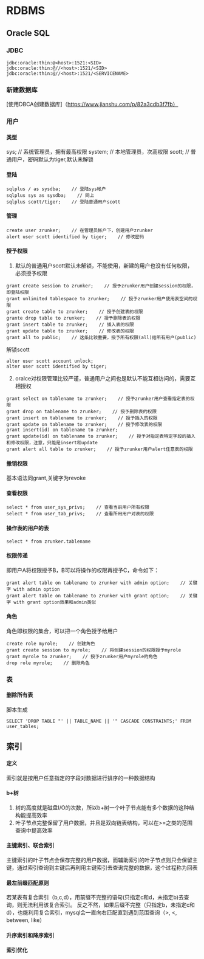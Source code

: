 # RDBMS

## Oracle SQL

### JDBC
```
jdbc:oracle:thin:@<host>:1521:<SID>
jdbc:oracle:thin:@//<host>:1521/<SID>
jdbc:oracle:thin:@//<host>:1521/<SERVICENAME>
```

### 新建数据库
[使用DBCA创建数据库]（https://www.jianshu.com/p/82a3cdb3f7fb）


### 用户

#### 类型

sys; // 系统管理员，拥有最高权限
system; // 本地管理员，次高权限
scott; // 普通用户，密码默认为tiger,默认未解锁

#### 登陆
```
sqlplus / as sysdba;    // 登陆sys帐户
sqlplus sys as sysdba;    // 同上
sqlplus scott/tiger;    // 登陆普通用户scott
```

#### 管理
```
create user zrunker;    // 在管理员帐户下，创建用户zrunker
alert user scott identified by tiger;    // 修改密码
```

#### 授予权限
1. 默认的普通用户scott默认未解锁，不能使用，新建的用户也没有任何权限，必须授予权限
```
grant create session to zrunker;    // 授予zrunker用户创建session的权限，即登陆权限
grant unlimited tablespace to zrunker;    // 授予zrunker用户使用表空间的权限
grant create table to zrunker;    // 授予创建表的权限
grante drop table to zrunker;    // 授予删除表的权限
grant insert table to zrunker;    // 插入表的权限
grant update table to zrunker;    // 修改表的权限
grant all to public;    // 这条比较重要，授予所有权限(all)给所有用户(public)
```
解锁scott
```
alter user scott account unlock;
alter user scott identified by tiger;
```
2. oralce对权限管理比较严谨，普通用户之间也是默认不能互相访问的，需要互相授权
```
grant select on tablename to zrunker;    // 授予zrunker用户查看指定表的权限
grant drop on tablename to zrunker;    // 授予删除表的权限
grant insert on tablename to zrunker;    // 授予插入的权限
grant update on tablename to zrunker;    // 授予修改表的权限
grant insert(id) on tablename to zrunker;
grant update(id) on tablename to zrunker;    // 授予对指定表特定字段的插入和修改权限，注意，只能是insert和update
grant alert all table to zrunker;    // 授予zrunker用户alert任意表的权限
```

#### 撤销权限
基本语法同grant,关键字为revoke

#### 查看权限
```
select * from user_sys_privs;    // 查看当前用户所有权限
select * from user_tab_privs;    // 查看所用用户对表的权限
```

#### 操作表的用户的表
```
select * from zrunker.tablename
```

#### 权限传递
即用户A将权限授予B，B可以将操作的权限再授予C，命令如下：
```
grant alert table on tablename to zrunker with admin option;    // 关键字 with admin option
grant alert table on tablename to zrunker with grant option;    // 关键字 with grant option效果和admin类似
```

#### 角色
角色即权限的集合，可以把一个角色授予给用户
```
create role myrole;    // 创建角色
grant create session to myrole;    // 将创建session的权限授予myrole
grant myrole to zrunker;    // 授予zrunker用户myrole的角色
drop role myrole;    // 删除角色
```

### 表

#### 删除所有表
脚本生成
```
SELECT 'DROP TABLE "' || TABLE_NAME || '" CASCADE CONSTRAINTS;' FROM user_tables;
```

## 索引

#### 定义
索引就是按用户任意指定的字段对数据进行排序的一种数据结构

#### b+树
1. 树的高度就是磁盘I/O的次数，所以b+树一个叶子节点能有多个数据的这种结构能提高效率
2. 叶子节点完整保留了用户数据，并且是双向链表结构，可以在>=之类的范围查询中提高效率

#### 主键索引、联合索引
主键索引的叶子节点会保存完整的用户数据，而辅助索引的叶子节点则只会保留主键，通过索引查询到主键后再利用主键索引去查询完整的数据，这个过程称为回表

#### 最左前缀匹配原则
若某表有复合索引（b,c,d），用前缀不完整的语句(只指定c和d，未指定b)去查询，则无法利用该复合索引。
反之不然，如果后缀不完整（只指定b，未指定c和d），也能利用复合索引，mysql会一直向右匹配直到遇到范围查询（>, <, between, like）


#### 升序索引和降序索引

#### 索引优化

